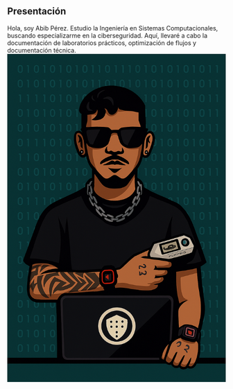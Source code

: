 ## Presentación
Hola, soy Abib Pérez. Estudio la Ingeniería en Sistemas Computacionales, buscando especializarme en la ciberseguridad.
Aquí, llevaré a cabo la documentación de laboratorios prácticos, optimización de flujos y documentación técnica.
![Mi avatar](Avatar.png)
